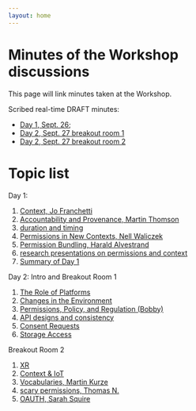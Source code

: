 ```yaml
---
layout: home
---
```


# Minutes of the Workshop discussions

This page will link minutes taken at the Workshop.

Scribed real-time DRAFT minutes: 
* [Day 1, Sept. 26](https://www.w3.org/2018/09/26-permissions-minutes.html); 
* [Day 2, Sept. 27 breakout room 1](https://www.w3.org/2018/09/27-permissions-minutes.html)
* [Day 2, Sept. 27 breakout room 2](https://www.w3.org/2018/09/27-permissions2-minutes.html)



# Topic list
 
Day 1:
      <ol>
        <li>
          <a href="https://www.w3.org/2018/09/26-permissions-minutes.html#item01">Context, Jo Franchetti</a>
        </li>
        <li>
          <a href="https://www.w3.org/2018/09/26-permissions-minutes.html#item02">Accountability and Provenance, Martin
          Thomson</a>
        </li>
        <li>
          <a href="https://www.w3.org/2018/09/26-permissions-minutes.html#item03">duration and timing</a>
        </li>
        <li>
          <a href="https://www.w3.org/2018/09/26-permissions-minutes.html#item04">Permissions in New Contexts, Nell
          Waliczek</a>
        </li>
        <li>
          <a href="https://www.w3.org/2018/09/26-permissions-minutes.html#item05">Permission Bundling, Harald
          Alvestrand</a>
        </li>
        <li>
          <a href="https://www.w3.org/2018/09/26-permissions-minutes.html#item06">research presentations on permissions
          and context</a>
        </li>
        <li>
          <a href="https://www.w3.org/2018/09/26-permissions-minutes.html#item07">Summary of Day 1</a>
        </li>
      </ol>
      
 Day 2: 
      Intro and Breakout Room 1
       <ol>  <li>
          <a href="https://www.w3.org/2018/09/27-permissions-minutes.html#item01">The Role of Platforms</a>
        </li>
        <li>
          <a href="https://www.w3.org/2018/09/27-permissions-minutes.html#item02">Changes in the Environment</a>
        </li>
        <li>
          <a href="https://www.w3.org/2018/09/27-permissions-minutes.html#item03">Permissions, Policy, and Regulation
          (Bobby)</a>
        </li>
        <li>
          <a href="https://www.w3.org/2018/09/27-permissions-minutes.html#item04">API designs and consistency</a>
        </li>
        <li>
          <a href="https://www.w3.org/2018/09/27-permissions-minutes.html#item05">Consent Requests</a>
        </li>
        <li>
          <a href="https://www.w3.org/2018/09/27-permissions-minutes.html#item06">Storage Access</a>
        </li>
      </ol>
      Breakout Room 2
      <ol>
         <li>
          <a href="https://www.w3.org/2018/09/27-permissions2-minutes.html#item01">XR</a>
        </li>
        <li>
          <a href="https://www.w3.org/2018/09/27-permissions2-minutes.html#item02">Context &amp; IoT</a>
        </li>
        <li>
          <a href="https://www.w3.org/2018/09/27-permissions2-minutes.html#item03">Vocabularies, Martin Kurze</a>
        </li>
        <li>
          <a href="https://www.w3.org/2018/09/27-permissions2-minutes.html#item04">scary permissions, Thomas N.</a>
        </li>
        <li>
          <a href="https://www.w3.org/2018/09/27-permissions2-minutes.html#item05">OAUTH, Sarah Squire</a>
        </li>
      </ol>
